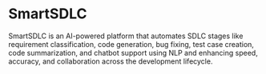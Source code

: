 # SmartSDLC
SmartSDLC is an AI-powered platform that automates SDLC stages like requirement classification, code generation, bug fixing, test case creation, code summarization, and chatbot support using NLP and enhancing speed, accuracy, and collaboration across the development lifecycle.
